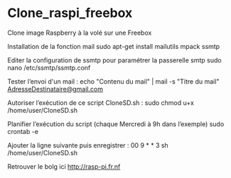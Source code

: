 # Clone_raspi_freebox
Clone image Raspberry à la volé sur une Freebox

Installation de la fonction mail
sudo apt-get install mailutils mpack ssmtp

Editer la configuration de ssmtp pour paramétrer la passerelle smtp
sudo nano /etc/ssmtp/ssmtp.conf

Tester l’envoi d'un mail :
echo "Contenu du mail" | mail -s "Titre du mail" AdresseDestinataire@gmail.com

Autoriser l’exécution de ce script CloneSD.sh :
sudo chmod u+x /home/user/CloneSD.sh

Planifier l’exécution du script (chaque Mercredi à 9h dans l’exemple)
sudo crontab -e

Ajouter la ligne suivante puis enregistrer :
00 9 * * 3 sh /home/user/CloneSD.sh

Retrouver le bolg ici http://rasp-pi.fr.nf

